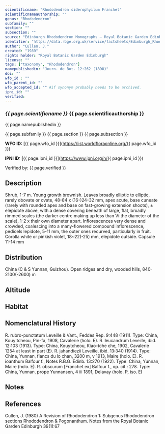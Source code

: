 ```yaml
---
scientificname: "Rhododendron siderophyilum Franchet"
scientificnameauthorship: ""
genus: "Rhododendron"
subfamily: ""
section: ""
subsection: ""
source: "Edinburgh Rhododendron Monographs – Royal Botanic Garden Edinburgh"
identifier: "https://data.rbge.org.uk/service/factsheets/Edinburgh_Rhododendron_Monographs.xhtml"
author: "Cullen, J."
created: "1980"
rights holder: "Royal Botanic Garden Edinburgh"
license: ""
tags: ["taxonomy", "Rhododendron"]
namepublishedin: "Journ. de Bot. 12:262 (1898)"
doi: ""
wfo_id : ""
wfo_parent_id: ""
wfo_accepted_id: "" #if synonym probably needs to be archived.                      
ipni_id: ""
verified:
---
```

### _{{ page.scientificname }}_ {{ page.scientificauthorship }}
 {{ page.namepublishedin }}

{{ page.subfamily }} {{ page.section }} {{ page.subsection }}

**WFO ID:** [{{ page.wfo_id }}](https://list.worldfloraonline.org/{{ page.wfo_id }})

**IPNI ID:** [{{ page.ipni_id }}](https://www.ipni.org/n/{{ page.ipni_id }})

Verified by: {{ page.verified }}



## Description
Shrub, 1-7 m. Young growth brownish. Leaves broadly elliptic to elliptic, rarely obovate or ovate, 48-84 x (16-)24-32 mm, apex acute, base cuneate (rarely with rounded apex and base on fast-growing extension shoots), ± elepidote above, with a dense covering beneath of large, flat, broadly rimmed scales (the darker centre making up less than Vi the diameter of the scale), 1-2 x their own diameter apart. Inflorescences very dense and crowded, coalescing into a many-flowered compound inflorescence, pedicels lepidote, 5-11 mm, the outer ones recurved, particularly in fruit. Corolla white or pinkish violet, 18~22(-25) mm, elepidote outside. Capsule 11-14 mm

## Distribution
China (C & S Yunnan, Guizhou). Open ridges and dry, wooded hills, 840-2100(-2600) m

## Altitude


## Habitat


## Nomenclatural History
R. rubro-punctatum Leveille & Vant., Feddes Rep. 9:448 (1911). Type: China, Kouy tcheou, Pin-fa, 1908, Cavalerie (holo. E). R. leucandrum Leveille, ibid. 12:103 (1913). Type: China, Kouytcheou, Kiao-tche che, 1902, Cavalerie 1254 at least in part (E). R. jahandiezii Leveille, ibid. 13:340 (1914). Type: China, Yunnan, flancs du lo chan, 3200 m, v 1913, Maire (holo. E). R. ioanthum Balfour f., Notes R.B.G. Edinb. 13:270 (1922). Type: China, Yunnan, Maire (holo. E). R. obscurum [Franchet ex] Balfour f., op. cit.: 278. Type: China, Yunnan, prope Yunnansen, 4 iii 1891, Delavay (holo. P, iso. E)
                       
## Notes


## References

Cullen, J. (1980) A Revision of Rhododendron 1: Subgenus Rhododendron sections Rhododendron & Pogonanthum. Notes from the Royal Botanic Garden Edinburgh 39(1):67

